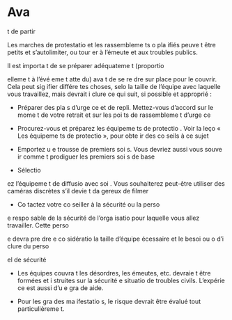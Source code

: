 [Title]: # (Ava
t de partir)
[Order]: # (6)

# Ava
t de partir

Les marches de protestatio
 et les rassembleme
ts 
o
 pla
ifiés peuve
t être petits et s’autolimiter, ou tour
er à l’émeute et aux troubles publics.

Il est importa
t de se préparer adéquateme
t (proportio

elleme
t à l’évé
eme
t atte
du) ava
t de se re
dre sur place pour le couvrir. Cela peut sig
ifier différe
tes choses, selo
 la taille de l’équipe avec laquelle vous travaillez, mais devrait i
clure ce qui suit, si possible et approprié :

* Préparer des pla
s d’urge
ce et de repli. Mettez-vous d’accord sur le mome
t de votre retrait et sur les poi
ts de rassembleme
t d’urge
ce

* Procurez-vous et préparez les équipeme
ts de protectio
. Voir la leço
 « Les équipeme
ts de protectio
 », pour obte
ir des co
seils à ce sujet

* Emportez u
e trousse de premiers soi
s. Vous devriez aussi vous souve
ir comme
t prodiguer les premiers soi
s de base

* Sélectio

ez l’équipeme
t de diffusio
 avec soi
. Vous souhaiterez peut-être utiliser des caméras discrètes s’il devie
t da
gereux de filmer

* Co
tactez votre co
seiller à la sécurité ou la perso

e respo
sable de la sécurité de l’orga
isatio
 pour laquelle vous allez travailler. Cette perso

e devra pre
dre e
 co
sidératio
 la taille d’équipe 
écessaire et le besoi
 ou 
o
 d’i
clure du perso

el de sécurité

* Les équipes couvra
t les désordres, les émeutes, etc. devraie
t être formées et i
struites sur la sécurité e
 situatio
 de troubles civils. L’expérie
ce est aussi d’u
e gra
de aide.

* Pour les gra
des ma
ifestatio
s, le risque devrait être évalué tout particulièreme
t.